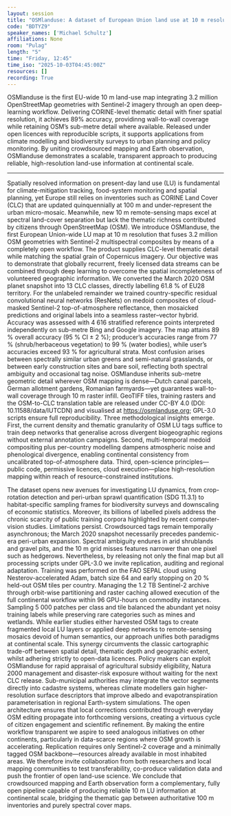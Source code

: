 ```yaml
---
layout: session
title: "OSMlanduse: A dataset of European Union land use at 10 m resolution derived from OpenStreetMap and Sentinel-2"
code: "BDTYZ9"
speaker_names: ['Michael Schultz']
affiliations: None
room: "Pulag"
length: "5"
time: "Friday, 12:45"
time_iso: "2025-10-03T04:45:00Z"
resources: []
recording: True
---
```


OSMlanduse is the first EU-wide 10 m land-use map integrating 3.2 million OpenStreetMap geometries with Sentinel-2 imagery through an open deep-learning workflow. Delivering CORINE-level thematic detail with finer spatial resolution, it achieves 89% accuracy, providinng wall-to-wall coverage while retaining OSM’s sub-metre detail where available. Released under open licences with reproducible scripts, it supports applications from climate modelling and biodiversity surveys to urban planning and policy monitoring. By uniting crowdsourced mapping and Earth observation, OSMlanduse demonstrates a scalable, transparent approach to producing reliable, high-resolution land-use information at continental scale.

<hr>

Spatially resolved information on present-day land use (LU) is fundamental for climate-mitigation tracking, food-system monitoring and spatial planning, yet Europe still relies on
inventories such as CORINE Land Cover (CLC) that are updated quinquennially at 100 m and under-represent the urban micro-mosaic. Meanwhile, new 10 m remote-sensing maps excel at spectral land-cover separation but lack the thematic richness contributed by citizens through OpenStreetMap (OSM).
We introduce OSMlanduse, the first European Union-wide LU map at 10 m resolution that fuses 3.2 million OSM geometries with Sentinel-2 multispectral composites by means of a completely open workflow. The product supplies CLC-level thematic detail while matching the spatial grain of Copernicus imagery.
Our objective was to demonstrate that globally recurrent, freely licensed data streams can be combined through deep learning to overcome the spatial incompleteness of volunteered geographic information. We converted the March 2020 OSM planet snapshot into 13 CLC classes, directly labelling 61.8 % of EU28 territory. For the unlabeled remainder we trained country-specific residual convolutional neural networks (ResNets) on medoid composites of cloud-masked Sentinel-2 top-of-atmosphere reflectance, then mosaicked predictions and original labels into a seamless raster–vector hybrid.
Accuracy was assessed with 4 616 stratified reference points interpreted independently on sub-metre Bing and Google imagery. The map attains 89 % overall accuracy (95 % CI ± 2 %); producer’s accuracies range from 77 % (shrub/herbaceous vegetation) to 99 % (water bodies), while user’s accuracies exceed 93 % for agricultural strata. Most confusion arises between spectrally similar urban greens and semi-natural grasslands, or between early construction sites and bare soil, reflecting both spectral ambiguity and occasional tag noise.
OSMlanduse inherits sub-metre geometric detail wherever OSM mapping is dense—Dutch canal parcels, German allotment gardens, Romanian farmyards—yet guarantees wall-to-wall coverage through 10 m raster infill. GeoTIFF tiles, training rasters and the OSM-to-CLC translation table are released under CC-BY 4.0 (DOI: 10.11588/data/IUTCDN) and visualised at https://osmlanduse.org; GPL-3.0 scripts ensure full reproducibility.
Three methodological insights emerge. First, the current density and thematic granularity of OSM LU tags suffice to train deep networks that generalise across divergent biogeographic regions without external annotation campaigns. Second, multi-temporal medoid compositing plus per-country modelling dampens atmospheric noise and phenological divergence, enabling continental consistency from uncalibrated top-of-atmosphere data.
Third, open-science principles—public code, permissive licences, cloud execution—place high-resolution mapping within reach of resource-constrained institutions.

The dataset opens new avenues for investigating LU dynamics, from crop-rotation detection and peri-urban sprawl quantification (SDG 11.3.1) to habitat-specific sampling frames for biodiversity surveys and downscaling of economic statistics. Moreover, its billions of labelled pixels address the chronic scarcity of public training corpora highlighted by recent computer-vision studies.
Limitations persist. Crowdsourced tags remain temporally asynchronous; the March 2020 snapshot necessarily precedes pandemic-era peri-urban expansion. Spectral ambiguity endures in arid shrublands and gravel pits, and the 10 m grid misses features narrower than one pixel such as hedgerows. Nevertheless, by releasing not only the final map but all processing scripts under GPL-3.0 we invite replication, auditing and regional adaptation.
Training was performed on the FAO SEPAL cloud using Nesterov-accelerated Adam, batch size 64 and early stopping on 20 % held-out OSM tiles per country. Managing the 1.2 TB Sentinel-2 archive through orbit-wise partitioning and raster caching allowed execution of the full continental workflow within 96 GPU-hours on commodity instances. Sampling 5 000 patches per class and tile balanced the abundant yet noisy training labels while preserving rare categories such as mines and wetlands.
While earlier studies either harvested OSM tags to create fragmented local LU layers or applied deep networks to remote-sensing mosaics devoid of human semantics, our approach unifies both paradigms at continental scale. This synergy circumvents the classic cartographic trade-off between spatial detail, thematic depth and geographic extent, whilst adhering strictly to open-data licences.
Policy makers can exploit OSMlanduse for rapid appraisal of agricultural subsidy eligibility, Natura 2000 management and disaster-risk exposure without waiting for the next CLC release. Sub-municipal authorities may integrate the vector segments directly into cadastre systems, whereas climate modellers gain higher-resolution surface descriptors that improve albedo and evapotranspiration parameterisation in regional Earth-system simulations. The open architecture ensures that local corrections contributed through everyday OSM editing propagate into forthcoming versions, creating a virtuous cycle of citizen engagement and scientific refinement.
By making the entire workflow transparent we aspire to seed analogous initiatives on other continents, particularly in data-scarce regions where OSM growth is accelerating. Replication requires only Sentinel-2 coverage and a minimally tagged OSM backbone—resources already available in most inhabited areas. We therefore invite collaboration from both researchers and local mapping communities to test transferability, co-produce validation data and push the frontier of open land-use science.
We conclude that crowdsourced mapping and Earth observation form a complementary, fully open pipeline capable of producing reliable 10 m LU information at continental scale, bridging the thematic gap between authoritative 100 m inventories and purely spectral cover maps.

